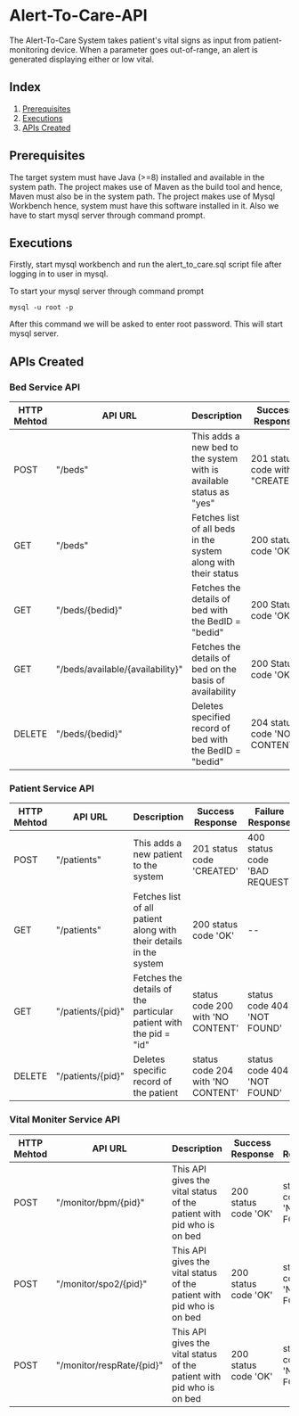 # Alert-To-Care-API

The Alert-To-Care System takes patient's vital signs as input from patient-monitoring device. When a parameter goes out-of-range, an alert is generated displaying either or low vital.

## Index

1. [Prerequisites](#Prerequisites)
2. [Executions](#Executions)
3. [APIs Created](#ApiCreated)

## Prerequisites

The target system must have Java (>=8) installed and available in the system path.
The project makes use of Maven as the build tool and hence, Maven must also be in the system path.
The project makes use of Mysql Workbench hence, system must have this software installed in it. Also we have to start mysql server through command prompt.

## Executions

Firstly, start mysql workbench and run the alert_to_care.sql script file after logging in to user in mysql.

To start your mysql server through command prompt 

```
mysql -u root -p
```
After this command we will be asked to enter root password. This will  start mysql server.

## APIs Created

### Bed Service API

| HTTP Mehtod | API URL        | Description                                                                | Success Response                                 | Failure Response  |
|-------------|----------------|----------------------------------------------------------------------------|--------------------------------------------------|-------------------|
| POST        | "/beds"      | This adds a new bed to the system with is available status as "yes" | 201 status code with "CREATED"    | -- |
| GET         | "/beds"      | Fetches list of all beds in the system along with their status          | 200 status code   'OK'                 | --                |
| GET         | "/beds/{bedid}" | Fetches the details of bed with the BedID = "bedid"                                   | 200 Status code 'OK' | 404 status code 'Not Found'     |
| GET         | "/beds/available/{availability}" | Fetches the details of bed on the basis of availability  | 200 Status code 'OK' | 404 status code 'Not Found'     |
| DELETE      | "/beds/{bedid}"  | Deletes specified record of bed with the BedID = "bedid"                                                   | 204 status code 'NO CONTENT'                                   | 400 status code 'BAD REQUEST'     |

### Patient Service API

| HTTP Mehtod | API URL        | Description                                                                | Success Response                                 | Failure Response  |
|-------------|----------------|----------------------------------------------------------------------------|--------------------------------------------------|-------------------|
| POST        | "/patients"      | This adds a new patient to the system | 201 status code 'CREATED'  | 400 status code 'BAD REQUEST' |
| GET         | "/patients"      | Fetches list of all patient along with their details in the system              | 200 status code 'OK'                   | --                |
| GET         | "/patients/{pid}" | Fetches the details of the particular patient with the pid = "id"                                   | status code 200 with 'NO CONTENT'  | status code 404 'NOT FOUND'    |
| DELETE      | "/patients/{pid}"  | Deletes specific  record of the patient                                                   | status code 204 with 'NO CONTENT'                                   | status code 404 'NOT FOUND'     |

### Vital Moniter Service API

| HTTP Mehtod | API URL        | Description                                                                | Success Response                                 | Failure Response  |
|-------------|----------------|----------------------------------------------------------------------------|--------------------------------------------------|-------------------|
| POST        | "/monitor/bpm/{pid}"      | This API gives the vital status of the patient with pid who is on bed          | 200 status code 'OK'     |    status code 404 'NOT FOUND'     |
| POST        | "/monitor/spo2/{pid}"      | This API gives the vital status of the patient with pid who is on bed          | 200 status code 'OK'     |    status code 404 'NOT FOUND'     |
| POST        | "/monitor/respRate/{pid}"      | This API gives the vital status of the patient with pid who is on bed          | 200 status code 'OK'     |    status code 404 'NOT FOUND'     |
